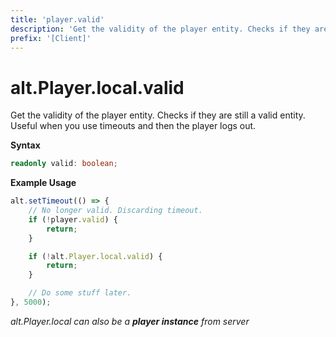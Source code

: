 ```yaml
---
title: 'player.valid'
description: 'Get the validity of the player entity. Checks if they are still a valid entity.'
prefix: '[Client]'
---
```


# alt.Player.local.valid

Get the validity of the player entity. Checks if they are still a valid entity.
Useful when you use timeouts and then the player logs out.

**Syntax**

```ts
readonly valid: boolean;
```

**Example Usage**

```js
alt.setTimeout(() => {
    // No longer valid. Discarding timeout.
    if (!player.valid) {
        return;
    }

    if (!alt.Player.local.valid) {
        return;
    }

    // Do some stuff later.
}, 5000);
```

_alt.Player.local can also be a **player instance** from server_
